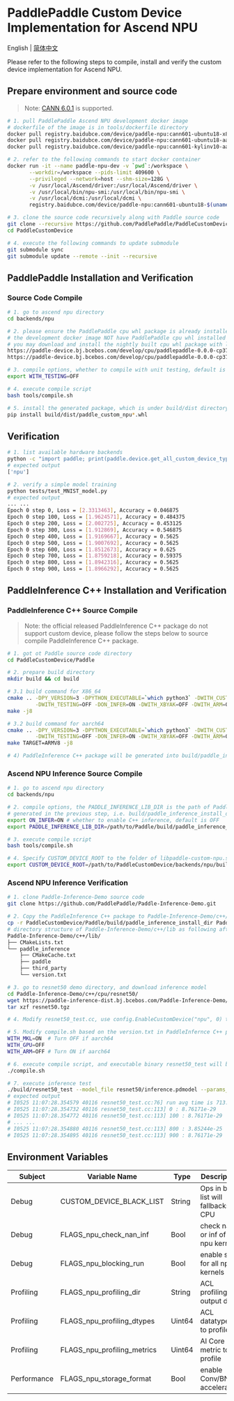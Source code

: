 # PaddlePaddle Custom Device Implementation for Ascend NPU

English | [简体中文](./README_cn.md)

Please refer to the following steps to compile, install and verify the custom device implementation for Ascend NPU.

## Prepare environment and source code

> Note: [CANN 6.0.1](https://www.hiascend.com/software/cann/community-history?id=6.0.1.alpha001) is supported.

```bash
# 1. pull PaddlePaddle Ascend NPU development docker image
# dockerfile of the image is in tools/dockerfile directory
docker pull registry.baidubce.com/device/paddle-npu:cann601-ubuntu18-x86_64-gcc82
docker pull registry.baidubce.com/device/paddle-npu:cann601-ubuntu18-aarch64-gcc82
docker pull registry.baidubce.com/device/paddle-npu:cann601-kylinv10-aarch64-gcc82

# 2. refer to the following commands to start docker container
docker run -it --name paddle-npu-dev -v `pwd`:/workspace \
       --workdir=/workspace --pids-limit 409600 \
       --privileged --network=host --shm-size=128G \
       -v /usr/local/Ascend/driver:/usr/local/Ascend/driver \
       -v /usr/local/bin/npu-smi:/usr/local/bin/npu-smi \
       -v /usr/local/dcmi:/usr/local/dcmi \
       registry.baidubce.com/device/paddle-npu:cann601-ubuntu18-$(uname -m)-gcc82 /bin/bash

# 3. clone the source code recursively along with Paddle source code
git clone --recursive https://github.com/PaddlePaddle/PaddleCustomDevice
cd PaddleCustomDevice

# 4. execute the following commands to update submodule
git submodule sync
git submodule update --remote --init --recursive
```

## PaddlePaddle Installation and Verification

### Source Code Compile

```bash
# 1. go to ascend npu directory
cd backends/npu

# 2. please ensure the PaddlePaddle cpu whl package is already installed
# the development docker image NOT have PaddlePaddle cpu whl installed by default
# you may download and install the nightly built cpu whl package with links below
https://paddle-device.bj.bcebos.com/develop/cpu/paddlepaddle-0.0.0-cp37-cp37m-linux_x86_64.whl
https://paddle-device.bj.bcebos.com/develop/cpu/paddlepaddle-0.0.0-cp37-cp37m-linux_aarch64.whl

# 3. compile options, whether to compile with unit testing, default is ON
export WITH_TESTING=OFF

# 4. execute compile script
bash tools/compile.sh

# 5. install the generated package, which is under build/dist directory
pip install build/dist/paddle_custom_npu*.whl
```

## Verification

```bash
# 1. list available hardware backends
python -c "import paddle; print(paddle.device.get_all_custom_device_type())"
# expected output
['npu']

# 2. verify a simple model training
python tests/test_MNIST_model.py
# expected output
... ...
Epoch 0 step 0, Loss = [2.3313463], Accuracy = 0.046875
Epoch 0 step 100, Loss = [1.9624571], Accuracy = 0.484375
Epoch 0 step 200, Loss = [2.002725], Accuracy = 0.453125
Epoch 0 step 300, Loss = [1.912869], Accuracy = 0.546875
Epoch 0 step 400, Loss = [1.9169667], Accuracy = 0.5625
Epoch 0 step 500, Loss = [1.9007692], Accuracy = 0.5625
Epoch 0 step 600, Loss = [1.8512673], Accuracy = 0.625
Epoch 0 step 700, Loss = [1.8759218], Accuracy = 0.59375
Epoch 0 step 800, Loss = [1.8942316], Accuracy = 0.5625
Epoch 0 step 900, Loss = [1.8966292], Accuracy = 0.5625
```

## PaddleInference C++ Installation and Verification

### PaddleInference C++ Source Compile

> Note: the official released PaddleInference C++ package do not support custom device, please follow the steps below to source compile PaddleInference C++ package.

```bash
# 1. got ot Paddle source code directory
cd PaddleCustomDevice/Paddle

# 2. prepare build directory
mkdir build && cd build

# 3.1 build command for X86_64
cmake .. -DPY_VERSION=3 -DPYTHON_EXECUTABLE=`which python3` -DWITH_CUSTOM_DEVICE=ON \
         -DWITH_TESTING=OFF -DON_INFER=ON -DWITH_XBYAK=OFF -DWITH_ARM=OFF
make -j8

# 3.2 build command for aarch64
cmake .. -DPY_VERSION=3 -DPYTHON_EXECUTABLE=`which python3` -DWITH_CUSTOM_DEVICE=ON \
         -DWITH_TESTING=OFF -DON_INFER=ON -DWITH_XBYAK=OFF -DWITH_ARM=ON
make TARGET=ARMV8 -j8

# 4) PaddleInference C++ package will be generated into build/paddle_inference_install_dir directory
```

### Ascend NPU Inference Source Compile
```bash
# 1. go to ascend npu directory
cd backends/npu

# 2. compile options, the PADDLE_INFERENCE_LIB_DIR is the path of Paddle Inference C++ package
# generated in the previous step, i.e. build/paddle_inference_install_dir directory
export ON_INFER=ON # whether to enable C++ inference, default is OFF
export PADDLE_INFERENCE_LIB_DIR=/path/to/Paddle/build/paddle_inference_install_dir

# 3. execute compile script
bash tools/compile.sh

# 4. Specify CUSTOM_DEVICE_ROOT to the folder of libpaddle-custom-npu.so
export CUSTOM_DEVICE_ROOT=/path/to/PaddleCustomDevice/backends/npu/build
```

### Ascend NPU Inference Verification

```bash
# 1. clone Paddle-Inference-Demo source code
git clone https://github.com/PaddlePaddle/Paddle-Inference-Demo.git

# 2. Copy the PaddleInference C++ package to Paddle-Inference-Demo/c++/lib
cp -r PaddleCustomDevice/Paddle/build/paddle_inference_install_dir Paddle-Inference-Demo/c++/lib/paddle_inference
# directory structure of Paddle-Inference-Demo/c++/lib as following after copy
Paddle-Inference-Demo/c++/lib/
├── CMakeLists.txt
└── paddle_inference
    ├── CMakeCache.txt
    ├── paddle
    ├── third_party
    └── version.txt

# 3. go to resnet50 demo directory, and download inference model
cd Paddle-Inference-Demo/c++/cpu/resnet50/
wget https://paddle-inference-dist.bj.bcebos.com/Paddle-Inference-Demo/resnet50.tgz
tar xzf resnet50.tgz

# 4. Modify resnet50_test.cc, use config.EnableCustomDevice("npu", 0) to replace config.EnableUseGpu(100, 0)

# 5. Modify compile.sh based on the version.txt in PaddleInfernce C++ package
WITH_MKL=ON  # Turn OFF if aarch64
WITH_GPU=OFF
WITH_ARM=OFF # Turn ON if aarch64

# 6. execute compile script, and executable binary resnet50_test will be generated into build directory
./compile.sh

# 7. execute inference test
./build/resnet50_test --model_file resnet50/inference.pdmodel --params_file resnet50/inference.pdiparams
# expected output
# I0525 11:07:28.354579 40116 resnet50_test.cc:76] run avg time is 713.049 ms
# I0525 11:07:28.354732 40116 resnet50_test.cc:113] 0 : 8.76171e-29
# I0525 11:07:28.354772 40116 resnet50_test.cc:113] 100 : 8.76171e-29
# ... ...
# I0525 11:07:28.354880 40116 resnet50_test.cc:113] 800 : 3.85244e-25
# I0525 11:07:28.354895 40116 resnet50_test.cc:113] 900 : 8.76171e-29
```

## Environment Variables


| Subject     | Variable Name       | Type   | Description    | Default Value |
| -------- | -------------------------------- | ------ | --------------------------------- | ------------------------------------------------------------ |
| Debug     | CUSTOM_DEVICE_BLACK_LIST| String | Ops in back list will fallbacks to CPU  |  ""  |
| Debug     | FLAGS_npu_check_nan_inf | Bool   | check nan or inf of all npu kernels | False                                                       |
| Debug     | FLAGS_npu_blocking_run | Bool   | enable sync for all npu kernels | False                                                     |
| Profiling | FLAGS_npu_profiling_dir | String |   ACL profiling output dir     | "ascend_profiling"                                           |
| Profiling | FLAGS_npu_profiling_dtypes | Uint64 | ACL datatypes to profile | Refer to [runtime.cc](https://github.com/PaddlePaddle/PaddleCustomDevice/blob/develop/backends/npu/runtime/runtime.cc#L28) |
| Profiling | FLAGS_npu_profiling_metrics | Uint64 | AI Core metric to profile  | Refer to [runtime.cc](https://github.com/PaddlePaddle/PaddleCustomDevice/blob/develop/backends/npu/runtime/runtime.cc#L28) |
| Performance | FLAGS_npu_storage_format         | Bool   | enable Conv/BN acceleration | False                                                        |
